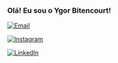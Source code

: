 ### Olá! Eu sou o Ygor Bitencourt!

[![Email](https://img.shields.io/badge/Gmail-D14836?style=for-the-badge&logo=gmail&logoColor=white)](ygorb.dev@gmail.com)

[![Instagram](https://img.shields.io/badge/Instagram-E4405F?style=for-the-badge&logo=instagram&logoColor=white
)](https://www.instagram.com/ygor.bitencourt.125/)

[![Linkedln](https://img.shields.io/badge/LinkedIn-0077B5?style=for-the-badge&logo=linkedin&logoColor=white
)](https://www.linkedin.com/in/ygor-bitencourt-2438332a4/)

